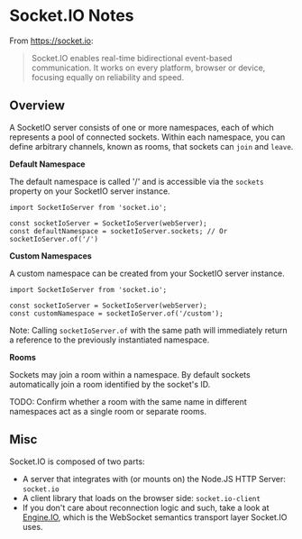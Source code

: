 # Socket.IO Notes

From https://socket.io:

> Socket.IO enables real-time bidirectional event-based communication.  It works
> on every platform, browser or device, focusing equally on reliability and speed.


## Overview

A SocketIO server consists of one or more namespaces, each of which represents a
pool of connected sockets.  Within each namespace, you can define arbitrary
channels, known as rooms, that sockets can `join` and `leave`.

**Default Namespace**

The default namespace is called '/' and is accessible via the `sockets` property
on your SocketIO server instance.

```
import SocketIoServer from 'socket.io';

const socketIoServer = SocketIoServer(webServer);
const defaultNamespace = socketIoServer.sockets; // Or socketIoServer.of('/')
```

**Custom Namespaces**

A custom namespace can be created from your SocketIO server instance.

```
import SocketIoServer from 'socket.io';

const socketIoServer = SocketIoServer(webServer);
const customNamespace = socketIoServer.of('/custom');
```

Note: Calling `socketIoServer.of` with the same path will immediately return a
reference to the previously instantiated namespace.

**Rooms**

Sockets may join a room within a namespace.  By default sockets automatically
join a room identified by the socket's ID.

TODO: Confirm whether a room with the same name in different namespaces act as a
single room or separate rooms.


## Misc

Socket.IO is composed of two parts:

* A server that integrates with (or mounts on) the Node.JS HTTP Server:
  `socket.io`
* A client library that loads on the browser side: `socket.io-client`
* If you don't care about reconnection logic and such, take a look at [Engine.IO],
  which is the WebSocket semantics transport layer Socket.IO uses.


[Engine.IO]: https://github.com/socketio/engine.io

